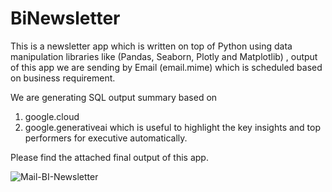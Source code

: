 # BiNewsletter
This is a newsletter app which is written on top of Python using data manipulation libraries like (Pandas, Seaborn, Plotly and Matplotlib) , output of this app we are sending by Email (email.mime) which is scheduled based on business requirement. 

We are generating SQL output summary based on 
 1) google.cloud 
 2) google.generativeai
which is useful to highlight the key insights and top performers for executive automatically.


Please find the attached final output of this app.

![Mail-BI-Newsletter](https://github.com/user-attachments/assets/8fee794a-7f17-4971-a79f-8ef87340dc75)
